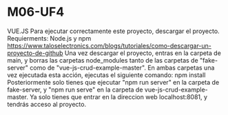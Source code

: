 # M06-UF4

VUE.JS 
Para ejecutar correctamente este proyecto, descargar el proyecto. Requierments: Node.js y npm https://www.taloselectronics.com/blogs/tutoriales/como-descargar-un-proyecto-de-github Una vez descargar el proyecto, entras en la carpeta de main, y borras las carpetas node_modules tanto de las carpetas de "fake-server" como de "vue-js-crud-example-master". En ambas carpetas una vez ejecutada esta acción, ejecutas el siguiente comando: npm install Posteriormente solo tienes que ejecutar "npm run server" en la carpeta de fake-server, y "npm run serve" en la carpeta de vue-js-crud-example-master. Ya solo tienes que entrar en la direccion web localhost:8081, y tendrás acceso al proyecto.
